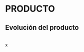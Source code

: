 <h1>PRODUCTO</h1>

## Evolución del producto
<br>
x

<!--stackedit_data:
eyJoaXN0b3J5IjpbMjA0NTU2NjgwNF19
-->